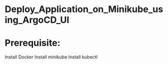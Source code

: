 # Deploy_Application_on_Minikube_using_ArgoCD_UI

# Prerequisite:
  Install Docker 
  Install minikube
  Install kubectl
